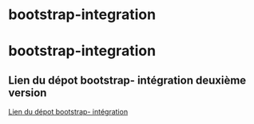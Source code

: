 # bootstrap-integration
# bootstrap-integration
## Lien du dépot bootstrap- intégration deuxième version
[Lien du dépot bootstrap- intégration](https://edwigelily.github.io/bootstrap-integration/)

